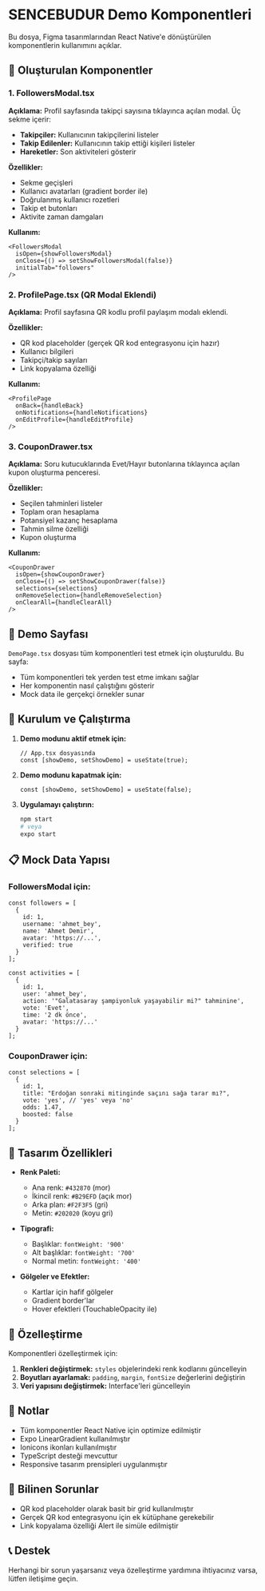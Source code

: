 # SENCEBUDUR Demo Komponentleri

Bu dosya, Figma tasarımlarından React Native'e dönüştürülen komponentlerin kullanımını açıklar.

## 📱 Oluşturulan Komponentler

### 1. FollowersModal.tsx
**Açıklama:** Profil sayfasında takipçi sayısına tıklayınca açılan modal. Üç sekme içerir:
- **Takipçiler:** Kullanıcının takipçilerini listeler
- **Takip Edilenler:** Kullanıcının takip ettiği kişileri listeler  
- **Hareketler:** Son aktiviteleri gösterir

**Özellikler:**
- Sekme geçişleri
- Kullanıcı avatarları (gradient border ile)
- Doğrulanmış kullanıcı rozetleri
- Takip et butonları
- Aktivite zaman damgaları

**Kullanım:**
```tsx
<FollowersModal
  isOpen={showFollowersModal}
  onClose={() => setShowFollowersModal(false)}
  initialTab="followers"
/>
```

### 2. ProfilePage.tsx (QR Modal Eklendi)
**Açıklama:** Profil sayfasına QR kodlu profil paylaşım modalı eklendi.

**Özellikler:**
- QR kod placeholder (gerçek QR kod entegrasyonu için hazır)
- Kullanıcı bilgileri
- Takipçi/takip sayıları
- Link kopyalama özelliği

**Kullanım:**
```tsx
<ProfilePage
  onBack={handleBack}
  onNotifications={handleNotifications}
  onEditProfile={handleEditProfile}
/>
```

### 3. CouponDrawer.tsx
**Açıklama:** Soru kutucuklarında Evet/Hayır butonlarına tıklayınca açılan kupon oluşturma penceresi.

**Özellikler:**
- Seçilen tahminleri listeler
- Toplam oran hesaplama
- Potansiyel kazanç hesaplama
- Tahmin silme özelliği
- Kupon oluşturma

**Kullanım:**
```tsx
<CouponDrawer
  isOpen={showCouponDrawer}
  onClose={() => setShowCouponDrawer(false)}
  selections={selections}
  onRemoveSelection={handleRemoveSelection}
  onClearAll={handleClearAll}
/>
```

## 🎯 Demo Sayfası

`DemoPage.tsx` dosyası tüm komponentleri test etmek için oluşturuldu. Bu sayfa:

- Tüm komponentleri tek yerden test etme imkanı sağlar
- Her komponentin nasıl çalıştığını gösterir
- Mock data ile gerçekçi örnekler sunar

## 🚀 Kurulum ve Çalıştırma

1. **Demo modunu aktif etmek için:**
   ```tsx
   // App.tsx dosyasında
   const [showDemo, setShowDemo] = useState(true);
   ```

2. **Demo modunu kapatmak için:**
   ```tsx
   const [showDemo, setShowDemo] = useState(false);
   ```

3. **Uygulamayı çalıştırın:**
   ```bash
   npm start
   # veya
   expo start
   ```

## 📋 Mock Data Yapısı

### FollowersModal için:
```tsx
const followers = [
  {
    id: 1,
    username: 'ahmet_bey',
    name: 'Ahmet Demir',
    avatar: 'https://...',
    verified: true
  }
];

const activities = [
  {
    id: 1,
    user: 'ahmet_bey',
    action: '"Galatasaray şampiyonluk yaşayabilir mi?" tahminine',
    vote: 'Evet',
    time: '2 dk önce',
    avatar: 'https://...'
  }
];
```

### CouponDrawer için:
```tsx
const selections = [
  {
    id: 1,
    title: "Erdoğan sonraki mitinginde saçını sağa tarar mı?",
    vote: 'yes', // 'yes' veya 'no'
    odds: 1.47,
    boosted: false
  }
];
```

## 🎨 Tasarım Özellikleri

- **Renk Paleti:** 
  - Ana renk: `#432870` (mor)
  - İkincil renk: `#B29EFD` (açık mor)
  - Arka plan: `#F2F3F5` (gri)
  - Metin: `#202020` (koyu gri)

- **Tipografi:**
  - Başlıklar: `fontWeight: '900'`
  - Alt başlıklar: `fontWeight: '700'`
  - Normal metin: `fontWeight: '400'`

- **Gölgeler ve Efektler:**
  - Kartlar için hafif gölgeler
  - Gradient border'lar
  - Hover efektleri (TouchableOpacity ile)

## 🔧 Özelleştirme

Komponentleri özelleştirmek için:

1. **Renkleri değiştirmek:** `styles` objelerindeki renk kodlarını güncelleyin
2. **Boyutları ayarlamak:** `padding`, `margin`, `fontSize` değerlerini değiştirin
3. **Veri yapısını değiştirmek:** Interface'leri güncelleyin

## 📝 Notlar

- Tüm komponentler React Native için optimize edilmiştir
- Expo LinearGradient kullanılmıştır
- Ionicons ikonları kullanılmıştır
- TypeScript desteği mevcuttur
- Responsive tasarım prensipleri uygulanmıştır

## 🐛 Bilinen Sorunlar

- QR kod placeholder olarak basit bir grid kullanılmıştır
- Gerçek QR kod entegrasyonu için ek kütüphane gerekebilir
- Link kopyalama özelliği Alert ile simüle edilmiştir

## 📞 Destek

Herhangi bir sorun yaşarsanız veya özelleştirme yardımına ihtiyacınız varsa, lütfen iletişime geçin. 